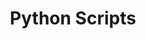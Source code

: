 ---
title: Python Scripts
menu:
  codes:
    name: Python Scripts
    identifier: codes-python
    weight: 23
---